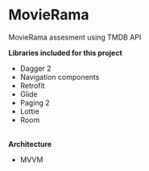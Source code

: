 # MovieRama
MovieRama assesment using TMDB API

<b>Libraries included for this project</b><br>
 
<ul>
  <li>Dagger 2</li>
  <li>Navigation components</li>
  <li>Retrofit</li>
	<li>Glide</li>
  <li>Paging 2</li>
  <li>Lottie</li>
	<li>Room</li>
</ul>  
<br>
<b>Architecture</b>
<ul>
  <li>MVVM</li>
</ul>  
